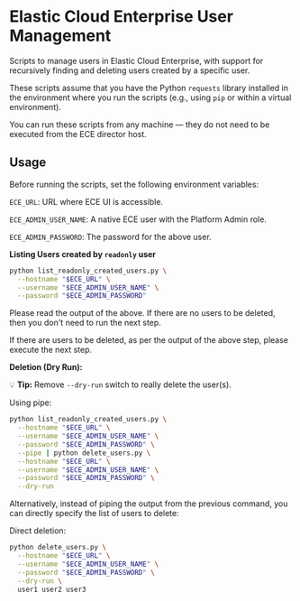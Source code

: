 # Elastic Cloud Enterprise User Management

Scripts to manage users in Elastic Cloud Enterprise, with support for recursively finding and deleting users created by a specific user.

These scripts assume that you have the Python `requests` library installed in the environment where you run the scripts (e.g., using `pip` or within a virtual environment).

You can run these scripts from any machine — they do not need to be executed from the ECE director host.


## Usage
Before running the scripts, set the following environment variables:

`ECE_URL`: URL where ECE UI is accessible.

`ECE_ADMIN_USER_NAME`: A native ECE user with the Platform Admin role. 

`ECE_ADMIN_PASSWORD`: The password for the above user.


**Listing Users created by `readonly` user**

```bash
python list_readonly_created_users.py \
  --hostname "$ECE_URL" \
  --username "$ECE_ADMIN_USER_NAME" \
  --password "$ECE_ADMIN_PASSWORD"
```
Please read the output of the above. If there are no users to be deleted, then you don't need to run the next step. 

If there are users to be deleted, as per the output of the above step,  please execute the next step. 

**Deletion (Dry Run):**

:bulb: **Tip:** Remove `--dry-run` switch to really delete the user(s).

Using pipe:
```bash
python list_readonly_created_users.py \
  --hostname "$ECE_URL" \
  --username "$ECE_ADMIN_USER_NAME" \
  --password "$ECE_ADMIN_PASSWORD" \
  --pipe | python delete_users.py \
  --hostname "$ECE_URL" \
  --username "$ECE_ADMIN_USER_NAME" \
  --password "$ECE_ADMIN_PASSWORD" \
  --dry-run
```

Alternatively, instead of piping the output from the previous command, you can directly specify the list of users to delete:

Direct deletion:
```bash
python delete_users.py \
  --hostname "$ECE_URL" \
  --username "$ECE_ADMIN_USER_NAME" \
  --password "$ECE_ADMIN_PASSWORD" \
  --dry-run \
  user1 user2 user3
```
